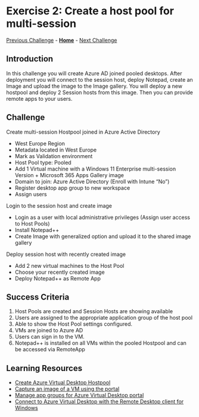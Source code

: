 # Exercise 2: Create a host pool for multi-session
[Previous Challenge](./01-Personal-Hostpools.md) - **[Home](../Readme.md)** - [Next Challenge](./03-Implement-FSLogix-Profile-Solution.md)

## Introduction
In this challenge you will create Azure AD joined pooled desktops. After deployment you will connect to the session host, deploy Notepad, create an Image and upload the image to the Image gallery. You will deploy a new hostpool and deploy 2 Session hosts from this image. Then you can provide remote apps to your users.

## Challenge
Create multi-session Hostpool joined in Azure Active Directory
- West Europe Region
- Metadata located in West Europe
- Mark as Validation environment
- Host Pool type: Pooled
- Add 1 Virtual machine with a Windows 11 Enterprise multi-session Version + Microsoft 365 Apps Gallery image  
- Domain to join: Azure Active Directory (Enroll with Intune “No”)
- Register desktop app group to new workspace
- Assign users

Login to the session host and create image
- Login as a user with local administrative privileges (Assign user access to Host Pools)
- Install Notepad++
- Create Image with generalized option and upload it to the shared image gallery

Deploy session host with recently created image
- Add 2 new virtual machines to the Host Pool
- Choose your recently created image
- Deploy Notepad++ as Remote App

## Success Criteria
1.	Host Pools are created and Session Hosts are showing available
2.	Users are assigned to the appropriate application group of the host pool
3.	Able to show the Host Pool settings configured.
4.	VMs are joined to Azure AD
5.	Users can sign in to the VM.
6.	Notepad++ is installed on all VMs within the pooled Hostpool and can be accessed via RemoteApp

## Learning Resources
- [Create Azure Virtual Desktop Hostpool](https://learn.microsoft.com/en-us/azure/virtual-desktop/create-host-pools-azure-marketplace)
- [Capture an image of a VM using the portal](https://learn.microsoft.com/en-us/azure/virtual-machines/capture-image-portal)
- [Manage app groups for Azure Virtual Desktop portal](https://learn.microsoft.com/en-us/azure/virtual-desktop/manage-app-groups)
- [Connect to Azure Virtual Desktop with the Remote Desktop client for Windows](https://learn.microsoft.com/en-us/azure/virtual-desktop/users/connect-windows?tabs=subscribe#install-the-windows-desktop-client)








